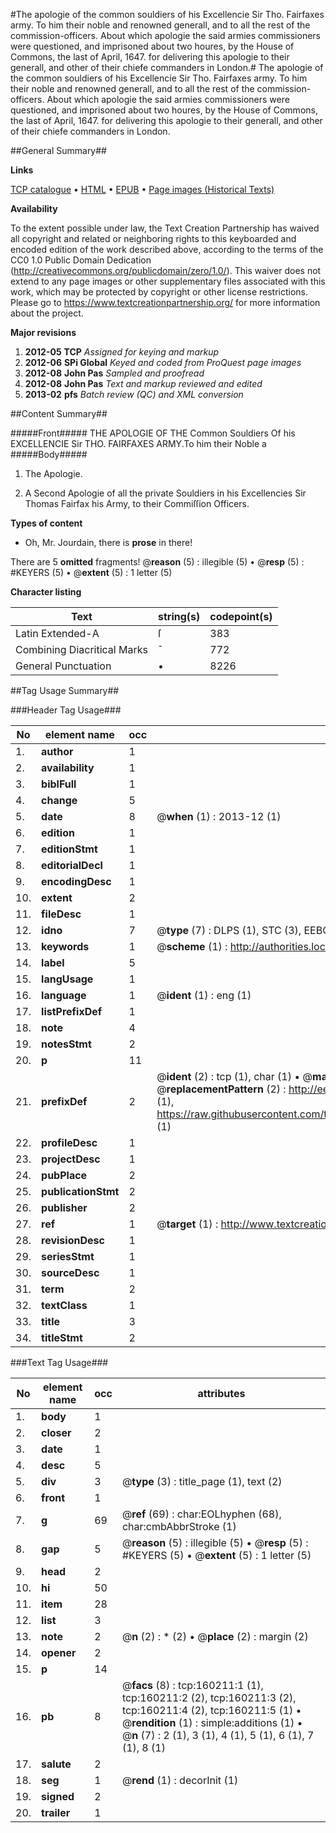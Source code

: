 #The apologie of the common souldiers of his Excellencie Sir Tho. Fairfaxes army. To him their noble and renowned generall, and to all the rest of the commission-officers. About which apologie the said armies commissioners were questioned, and imprisoned about two houres, by the House of Commons, the last of April, 1647. for delivering this apologie to their generall, and other of their chiefe commanders in London.#
The apologie of the common souldiers of his Excellencie Sir Tho. Fairfaxes army. To him their noble and renowned generall, and to all the rest of the commission-officers. About which apologie the said armies commissioners were questioned, and imprisoned about two houres, by the House of Commons, the last of April, 1647. for delivering this apologie to their generall, and other of their chiefe commanders in London.

##General Summary##

**Links**

[TCP catalogue](http://www.ota.ox.ac.uk/tcp/)  • 
[HTML](http://tei.it.ox.ac.uk/tcp/Texts-HTML/free/A75/A75509.html)  • 
[EPUB](http://tei.it.ox.ac.uk/tcp/Texts-EPUB/free/A75/A75509.epub) • 
[Page images (Historical Texts)](https://historicaltexts.jisc.ac.uk/eebo-99861972e)

**Availability**

To the extent possible under law, the Text Creation Partnership has waived all copyright and related or neighboring rights to this keyboarded and encoded edition of the work described above, according to the terms of the CC0 1.0 Public Domain Dedication (http://creativecommons.org/publicdomain/zero/1.0/). This waiver does not extend to any page images or other supplementary files associated with this work, which may be protected by copyright or other license restrictions. Please go to https://www.textcreationpartnership.org/ for more information about the project.

**Major revisions**

1. __2012-05__ __TCP__ *Assigned for keying and markup*
1. __2012-06__ __SPi Global__ *Keyed and coded from ProQuest page images*
1. __2012-08__ __John Pas__ *Sampled and proofread*
1. __2012-08__ __John Pas__ *Text and markup reviewed and edited*
1. __2013-02__ __pfs__ *Batch review (QC) and XML conversion*

##Content Summary##

#####Front#####
THE APOLOGIE OF THE Common Souldiers Of his EXCELLENCIE Sir THO. FAIRFAXES ARMY.To him their Noble a
#####Body#####

1. The Apologie.

1. A Second Apologie of all the private Souldiers in his Excellencies Sir Thomas Fairfax his Army, to their Commiſſion Officers.

**Types of content**

  * Oh, Mr. Jourdain, there is **prose** in there!

There are 5 **omitted** fragments! 
 @__reason__ (5) : illegible (5)  •  @__resp__ (5) : #KEYERS (5)  •  @__extent__ (5) : 1 letter (5)

**Character listing**


|Text|string(s)|codepoint(s)|
|---|---|---|
|Latin Extended-A|ſ|383|
|Combining             Diacritical Marks|̄|772|
|General Punctuation|•|8226|

##Tag Usage Summary##

###Header Tag Usage###

|No|element name|occ|attributes|
|---|---|---|---|
|1.|__author__|1||
|2.|__availability__|1||
|3.|__biblFull__|1||
|4.|__change__|5||
|5.|__date__|8| @__when__ (1) : 2013-12 (1)|
|6.|__edition__|1||
|7.|__editionStmt__|1||
|8.|__editorialDecl__|1||
|9.|__encodingDesc__|1||
|10.|__extent__|2||
|11.|__fileDesc__|1||
|12.|__idno__|7| @__type__ (7) : DLPS (1), STC (3), EEBO-CITATION (1), PROQUEST (1), VID (1)|
|13.|__keywords__|1| @__scheme__ (1) : http://authorities.loc.gov/ (1)|
|14.|__label__|5||
|15.|__langUsage__|1||
|16.|__language__|1| @__ident__ (1) : eng (1)|
|17.|__listPrefixDef__|1||
|18.|__note__|4||
|19.|__notesStmt__|2||
|20.|__p__|11||
|21.|__prefixDef__|2| @__ident__ (2) : tcp (1), char (1)  •  @__matchPattern__ (2) : ([0-9\-]+):([0-9IVX]+) (1), (.+) (1)  •  @__replacementPattern__ (2) : http://eebo.chadwyck.com/downloadtiff?vid=$1&page=$2 (1), https://raw.githubusercontent.com/textcreationpartnership/Texts/master/tcpchars.xml#$1 (1)|
|22.|__profileDesc__|1||
|23.|__projectDesc__|1||
|24.|__pubPlace__|2||
|25.|__publicationStmt__|2||
|26.|__publisher__|2||
|27.|__ref__|1| @__target__ (1) : http://www.textcreationpartnership.org/docs/. (1)|
|28.|__revisionDesc__|1||
|29.|__seriesStmt__|1||
|30.|__sourceDesc__|1||
|31.|__term__|2||
|32.|__textClass__|1||
|33.|__title__|3||
|34.|__titleStmt__|2||


###Text Tag Usage###

|No|element name|occ|attributes|
|---|---|---|---|
|1.|__body__|1||
|2.|__closer__|2||
|3.|__date__|1||
|4.|__desc__|5||
|5.|__div__|3| @__type__ (3) : title_page (1), text (2)|
|6.|__front__|1||
|7.|__g__|69| @__ref__ (69) : char:EOLhyphen (68), char:cmbAbbrStroke (1)|
|8.|__gap__|5| @__reason__ (5) : illegible (5)  •  @__resp__ (5) : #KEYERS (5)  •  @__extent__ (5) : 1 letter (5)|
|9.|__head__|2||
|10.|__hi__|50||
|11.|__item__|28||
|12.|__list__|3||
|13.|__note__|2| @__n__ (2) : * (2)  •  @__place__ (2) : margin (2)|
|14.|__opener__|2||
|15.|__p__|14||
|16.|__pb__|8| @__facs__ (8) : tcp:160211:1 (1), tcp:160211:2 (2), tcp:160211:3 (2), tcp:160211:4 (2), tcp:160211:5 (1)  •  @__rendition__ (1) : simple:additions (1)  •  @__n__ (7) : 2 (1), 3 (1), 4 (1), 5 (1), 6 (1), 7 (1), 8 (1)|
|17.|__salute__|2||
|18.|__seg__|1| @__rend__ (1) : decorInit (1)|
|19.|__signed__|2||
|20.|__trailer__|1||
